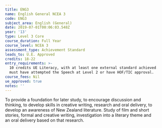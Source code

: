 ```yaml
---
title: ENG3
name: English General NCEA 3
code: ENG3
subject_area: English (General)
date: 2019-07-01T00:06:03.548Z
year: '13'
type: Level 3 Core
course_duration: Full Year
course_level: NCEA 3
assessment_type: Achievement Standard
leads_to: U.E. Approved
credits: 18-22
entry_requirements: >-
  10 credits UE Literacy, with at least one external standard achieved. Students
  must have attempted the Speech at Level 2 or have HOF/TIC approval.
course_fees: Nil
ue_approved: true
notes: ''
---
```

To provide a foundation for later study, to encourage discussion and thinking, to develop skills in creative writing, research and oral delivery, to develop an awareness of New Zealand literature. Study of film and short stories, formal and creative writing, investigation into a literary theme and an oral delivery based on that research.
